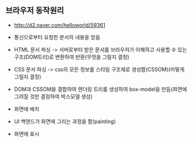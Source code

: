 ## 브라우저 동작원리
- http://d2.naver.com/helloworld/59361

- 통신으로부터 요청한 분서의 내용을 얻음
- HTML 문서 파싱 -> 서버로부터 받은 문서를 브라우저가 이해하고 사용할 수 있는 구조(DOM트리)로 변환하여 반환(무엇을 그릴지 결정)
- CSS 문서 파싱 -> css의 모든 정보를 스타일 구조체로 생성함(CSSOM)(어떻게 그릴지 결정)
- DOM과 CSSOM을 결합하여 랜더링 트리를 생성하여 box-model을 만듬(화면에 그려질 것만 결정하여 박스모델 생성)
- 화면에 배치
- UI 백엔드가 화면에 그리는 과정을 함(painting)
- 화면에 표시
